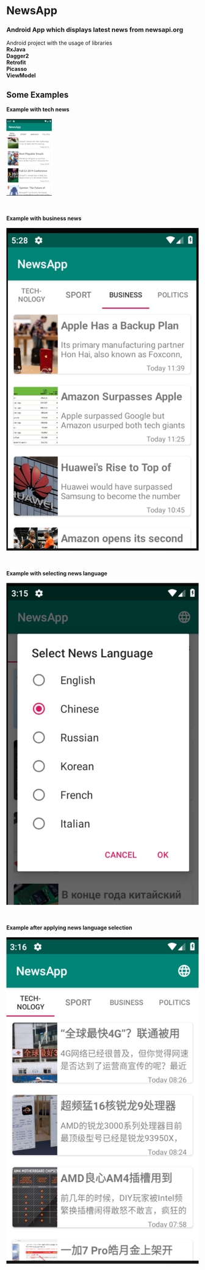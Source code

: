 # NewsApp
### Android App which displays latest news from **newsapi.org**

Android project with the usage of libraries</br>
 **RxJava**</br>
 **Dagger2**</br>
 **Retrofit**</br>
 **Picasso**</br>
 **ViewModel**</br>


## Some Examples

**Example with tech news** </br></br>
<img src="https://github.com/Jamshid-M/NewsApp/blob/master/img/example1.png" height="200"></br></br></br>

**Example with business news** </br></br>
![alt_text](https://github.com/Jamshid-M/NewsApp/blob/master/img/example2.png)</br></br></br>

**Example with selecting news language** </br></br>
![alt_text](https://github.com/Jamshid-M/NewsApp/blob/master/img/select_lang.png)</br></br></br>

**Example after applying news language selection** </br></br>
![alt_text](https://github.com/Jamshid-M/NewsApp/blob/master/img/apply_lang.png)</br></br></br>
